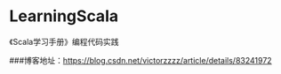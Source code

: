 # LearningScala
《Scala学习手册》编程代码实践

###博客地址：https://blog.csdn.net/victorzzzz/article/details/83241972
